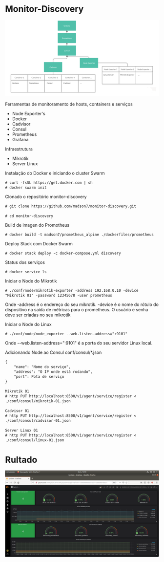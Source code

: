 # Monitor-Discovery

![](img/schema.png)

Ferramentas de monitoramento de hosts, containers e serviços

- Node Exporter's
- Docker
- Cadvisor
- Consul
- Prometheus
- Grafana

Infraestrutura

- Mikrotik
- Server Linux

Instalação do Docker e iniciando o cluster Swarm
```
# curl -fsSL https://get.docker.com | sh
# docker swarm init
```

Clonado o repositório monitor-discovery
```
# git clone https://github.com/madson7/monitor-discovery.git

# cd monitor-discovery
```

Build de imagen do Promotheus
```
# docker build -t madson7/prometheus_alpine ./dockerfiles/prometheus
```

Deploy Stack com Docker Swarm
```
# docker stack deploy -c docker-compose.yml discovery
```

Status dos serviços
```
# docker service ls
```

Iniciar o Node do Mikrotik
```
# ./conf/node/mikrotik-exporter -address 192.168.0.10 -device "Mikrotik 01" -password 12345678 -user prometheus
```
Onde -address é o endereço do seu mikrotik. -device é o nome do rótulo do dispositivo na saída de métricas para o prometheus. O usuário e senha deve ser criadas no seu mikrotik

Iniciar o Node do Linux
```
# ./conf/node/node_exporter --web.listen-address=":9101"
```
Onde --web.listen-address=":9101" é a porta do seu servidor Linux local.

Adicionando Node ao Consul
conf/consul/*.json
```
{
    "name": "Nome do serviço",
    "address": "O IP onde está rodando",
    "port": Pota de serviço
}

Mikrotik 01
# http PUT http://localhost:8500/v1/agent/service/register < ./conf/consul/mikrotik-01.json

Cadvisor 01
# http PUT http://localhost:8500/v1/agent/service/register < ./conf/consul/cadvisor-01.json

Server Linux 01
# http PUT http://localhost:8500/v1/agent/service/register < ./conf/consul/linux-01.json
```
# Rultado

![](img/result.png)